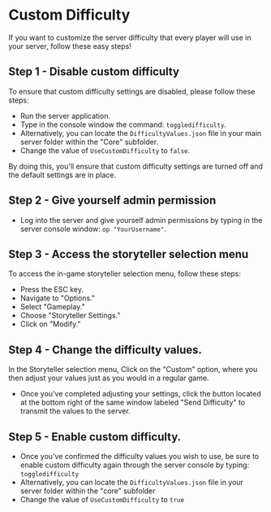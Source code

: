 # Custom Difficulty
If you want to customize the server difficulty that every player will use in your server, follow these easy steps!

## Step 1 - Disable custom difficulty
To ensure that custom difficulty settings are disabled, please follow these steps: 

* Run the server application.
* Type in the console window the command: `toggledifficulty`.
* Alternatively, you can locate the `DifficultyValues.json` file in your main server folder within the "Core" subfolder.
* Change the value of `UseCustomDifficulty` to `false`.

By doing this, you'll ensure that custom difficulty settings are turned off and the default settings are in place.

## Step 2 - Give yourself admin permission
* Log into the server and give yourself admin permissions by typing in the server console window:
`op "YourUsername"`.

## Step 3 -  Access the storyteller selection menu
To access the in-game storyteller selection menu, follow these steps:
* Press the ESC key.
* Navigate to "Options."
* Select "Gameplay."
* Choose "Storyteller Settings."
* Click on "Modify."

## Step 4 - Change the difficulty values.
In the Storyteller selection menu, Click on the "Custom" option, where you then  adjust your values just as you would in a regular game.
* Once you've completed adjusting your settings, click the button located at the bottom right of the same window labeled "Send Difficulty" to transmit the values to the server.

## Step 5 - Enable custom difficulty.
* Once you've confirmed the difficulty values you wish to use, be sure to enable custom difficulty again through the server console by typing: `toggledifficulty`
* Alternatively, you can locate the `DifficultyValues.json` file in your server folder within the "core" subfolder
* Change the value of `UseCustomDifficulty` to `true`

